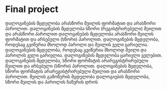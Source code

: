 # Final project
დალოგინების მცდელობა არასწორი მეილის ფორმატით და არასწორი პაროლით.
დალოგინების მცდელობა სწორი (რეგისტრირებული) მეილით და არასწორი პაროლით
დალოგინების მცდელობა არასწორი მეილის ფორმატით და არსებული (სწორი) პაროლით.
დალოგინების მცდელობა, როდესაც გვიწერია მხოლოდ პაროლი და მეილის ველი ცარიელია.
დალოგინების მცდელობა, როდესაც გვიწერია მხოლოდ მეილი და პაროლის ველი ცარიელია.
დალოგინების მცდელობა ცარიელი ველებით.
დალოგინების მცდელობა, სწორი ფორმატის არარეგისტრირებული მეილით და არსებული (სწორი) პაროლით.
დალოგინების მცდელობა, სწორი ფორმატის არარეგისტრირებული მეილით და არასწორი პაროლით.
მეილის გამოწერის მცდელობა
დალოგიების მცდელობა, სწორი მეილის და პაროლის ჩაწერის დროს
